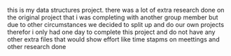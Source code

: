 this is my data structures project.
there was a lot of extra research done on the original project that i was completing with another group member but due to other circumstances 
we decided to split up and do our own projects therefor i only had one day to complete this project and do not have any other extra files 
that would show effort like time stapms on meettings and other research done 
